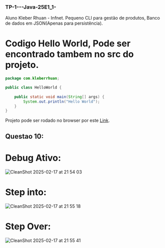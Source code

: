 ### TP-1---Java-25E1_1-
Aluno Kleber Rhuan - Infnet.
Pequeno CLI para gestão de produtos, Banco de dados em JSON(Apenas para persistência).

# Codigo Hello World, Pode ser encontrado tambem no src do projeto. 

```java
package com.kleberrhuan;

public class HelloWorld {
    
    public static void main(String[] args) {
        System.out.println("Hello World");
    }
}
```
Projeto pode ser rodado no browser por este [Link](https://cuddly-space-goggles-5j75jxpg9r734vjp.github.dev).


## Questao 10:

# Debug Ativo:

![CleanShot 2025-02-17 at 21 54 03](https://github.com/user-attachments/assets/0d772ee5-dc44-4f1e-871b-e81f97b94fcc)

# Step into: 

![CleanShot 2025-02-17 at 21 55 18](https://github.com/user-attachments/assets/6d29343e-b3e3-4ea1-8b33-1f19b4abca09)


# Step Over:

![CleanShot 2025-02-17 at 21 55 41](https://github.com/user-attachments/assets/d84959bd-6fb1-4f04-b84f-2c27d1968cda)
